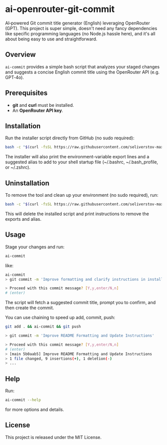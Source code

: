 # ai-openrouter-git-commit

AI‑powered Git commit title generator (English) leveraging OpenRouter (GPT). This project is super simple, doesn't need any fancy dependencies like specific programming languages (no Node.js hassle here), and it's all about being easy to use and straightforward.

## Overview

`ai-commit` provides a simple bash script that analyzes your staged changes and suggests a concise English commit title using the OpenRouter API (e.g. GPT‑4o).

## Prerequisites

- **git** and **curl** must be installed.
- An **OpenRouter API key**.

## Installation

Run the installer script directly from GitHub (no sudo required):

```bash
bash -c "$(curl -fsSL https://raw.githubusercontent.com/seliverstov-maxim/ai-openrouter-git-commit/main/install.sh)"
```

The installer will also print the environment-variable export lines and a suggested alias to add to your shell startup file (~/.bashrc, ~/.bash_profile, or ~/.zshrc).

## Uninstallation

To remove the tool and clean up your environment (no sudo required), run:

```bash
bash -c "$(curl -fsSL https://raw.githubusercontent.com/seliverstov-maxim/ai-openrouter-git-commit/main/uninstall.sh)"
```

This will delete the installed script and print instructions to remove the exports and alias.

## Usage

Stage your changes and run:

```bash
ai-commit
```

like:

```bash
ai-commit
> git commit -m 'Improve formatting and clarify instructions in install and uninstall scripts.'

> Proceed with this commit message? [Y,y,enter/N,n]
# (enter)
```

The script will fetch a suggested commit title, prompt you to confirm, and then create the commit.

You can use chaining to speed up add, commit, push:

```bash
git add . && ai-commit && git push

> git commit -m 'Improve README Formatting and Update Instructions'

> Proceed with this commit message? [Y,y,enter/N,n]
# (enter)
> [main 5b0aab5] Improve README Formatting and Update Instructions
> 1 file changed, 9 insertions(+), 1 deletion(-)
> ...
```

## Help

Run:

```bash
ai-commit --help
```

for more options and details.

## License

This project is released under the MIT License.
